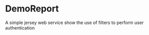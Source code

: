 DemoReport
==========

A simple jersey web service show the use of filters to perform user authentication
